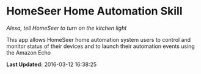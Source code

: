 # HomeSeer Home Automation Skill
*Alexa, tell HomeSeer to turn on the kitchen light*

This app allows HomeSeer home automation system users to control and monitor status of their devices and to launch their automation events using the Amazon Echo

**Last Updated:** 2016-03-12 16:38:25